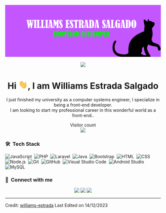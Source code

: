 

<p align="center"><img src="https://github.com/williams-estrada/Unidad-1-tec/blob/main/Gatos.png"></p>

<p align="center">
  <a align="center" href="https://github.com/williams-estrada/readme-typing-svg"><img src="https://readme-typing-svg.demolab.com?font=Fira+Code&size=30&pause=1000&color=BF1EF7&background=35FF4B00&random=false&width=435&lines=welcome+to+my+portfolio;" /></a>
</p>

<h1 align="center">Hi <img src="https://raw.githubusercontent.com/KevinPatel04/KevinPatel04/master/Hi.gif" width="30px">, I am Williams Estrada Salgado </h1>

<p align="center" width="150px"> I just finished my university as a computer systems engineer, I specialize in being a front-end developer. <br>I am looking to start my professional career in this wonderful world as a front-end..</p>

<p align="center"> 
  <div align="center">Visitor count</div>
  <div align="center">
    <img src="https://profile-counter.glitch.me/williams-estrada/count.svg"/>
  </div> 
</p>

### 🛠 &nbsp;Tech Stack

![JavaScript](https://img.shields.io/badge/-JavaScript-05122A?style=flat&logo=javascript)&nbsp;
![PHP](https://img.shields.io/badge/-PHP-05122A?style=flat&logo=php&logoColor=777BB4)&nbsp;
![Laravel](https://img.shields.io/badge/-Laravel-05122A?style=flat&logo=laravel&logoColor=FF2D20)&nbsp;
![Java](https://img.shields.io/badge/-Java-05122A?style=flat&logo=Java&logoColor=FFA518)&nbsp;
![Bootstrap](https://img.shields.io/badge/-Bootstrap-05122A?style=flat&logo=bootstrap&logoColor=563D7C)&nbsp;
![HTML](https://img.shields.io/badge/-HTML-05122A?style=flat&logo=HTML5)&nbsp;
![CSS](https://img.shields.io/badge/-CSS-05122A?style=flat&logo=CSS3&logoColor=1572B6)&nbsp;
![Node.js](https://img.shields.io/badge/-Node.js-05122A?style=flat&logo=node.js&logoColor=339933)&nbsp;
![Git](https://img.shields.io/badge/-Git-05122A?style=flat&logo=git)&nbsp;
![GitHub](https://img.shields.io/badge/-GitHub-05122A?style=flat&logo=github)&nbsp;
![Visual Studio Code](https://img.shields.io/badge/-Visual%20Studio%20Code-05122A?style=flat&logo=visual-studio-code&logoColor=007ACC)&nbsp;
![Android Studio](https://img.shields.io/badge/-Android%20Studio-05122A?style=flat&logo=android-studio&logoColor=3DDC84)&nbsp;
![MySQL](https://img.shields.io/badge/-MySQL-05122A?style=flat&logo=mysql&logoColor=4479A1)&nbsp;


### :link: &nbsp;Connect with me

<p align="center">
<a href="https://www.linkedin.com/in/williams-estrada-salgado-891556246/"><img src="https://img.shields.io/badge/-Linkedin-3423A6?style=for-the-badge&logo=Linkedin&logoColor=white"/></a>
<a href="https://www.instagram.com/williams.estrada.s99/"><img src="https://img.shields.io/badge/-Instagram-E4405F?style=for-the-badge&logo=Instagram&logoColor=white"/></a>
<a href="https://www.facebook.com/williams.estradasalgado.35/"><img src="https://img.shields.io/badge/Facebook-%231877F2.svg?&style=for-the-badge&logo=facebook&logoColor=white"/></a>

</p>



------

Credit: [williams-estrada](https://github.com/williams-estrada)
Last Edited on 14/12/2023

